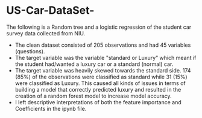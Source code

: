 # US-Car-DataSet-

The following is a Random tree and a logistic regression of the student car survey data collected from NIU. 

* The clean dataset consisted of 205 observations and had 45 variables (questions).
* The target variable was the variable  "standard or Luxury"  which meant if the student had/wanted a luxury car or a standard (normal) car.
* The target variable was heavily skewed towards the standard side. 174 (85%) of the observations were classified as standard while 31 (15%) were classified as Luxury. This caused all kinds of issues in terms of building a model that correctly predicted luxury and resulted in the creation of a random forest model to increase model accuracy.
* I left descriptive interpretations of both the feature importance and Coefficients in the ipynb file.
